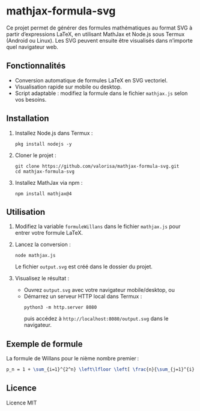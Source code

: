 # mathjax-formula-svg

Ce projet permet de générer des formules mathématiques au format SVG à partir d’expressions LaTeX, en utilisant MathJax et Node.js sous Termux (Android ou Linux). Les SVG peuvent ensuite être visualisés dans n’importe quel navigateur web.

## Fonctionnalités

- Conversion automatique de formules LaTeX en SVG vectoriel.
- Visualisation rapide sur mobile ou desktop.
- Script adaptable : modifiez la formule dans le fichier `mathjax.js` selon vos besoins.

## Installation

1. Installez Node.js dans Termux :
   ```
   pkg install nodejs -y
   ```

2. Cloner le projet :
   ```
   git clone https://github.com/valorisa/mathjax-formula-svg.git
   cd mathjax-formula-svg
   ```

3. Installez MathJax via npm :
   ```
   npm install mathjax@4
   ```

## Utilisation

1. Modifiez la variable `formuleWillans` dans le fichier `mathjax.js` pour entrer votre formule LaTeX.

2. Lancez la conversion :
   ```
   node mathjax.js
   ```
   Le fichier `output.svg` est créé dans le dossier du projet.

3. Visualisez le résultat :
   - Ouvrez `output.svg` avec votre navigateur mobile/desktop, ou
   - Démarrez un serveur HTTP local dans Termux :
     ```
     python3 -m http.server 8080
     ```
     puis accédez à `http://localhost:8080/output.svg` dans le navigateur.

## Exemple de formule

La formule de Willans pour le nième nombre premier :

```latex
p_n = 1 + \sum_{i=1}^{2^n} \left\lfloor \left[ \frac{n}{\sum_{j=1}^{i} \left\lfloor \cos^2 \left( \pi \frac{(j-1)!+1}{j} \right) \right\rfloor } \right]^{1/n} \right\rfloor
```

## Licence

Licence MIT
